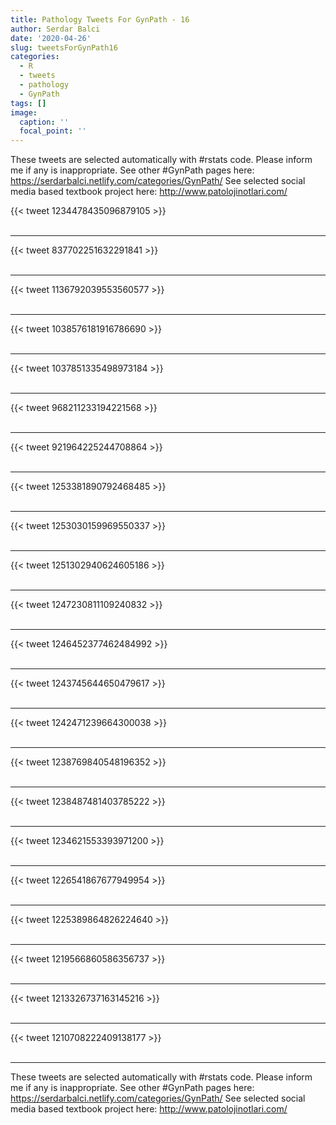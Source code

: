 ```yaml
---
title: Pathology Tweets For GynPath - 16
author: Serdar Balci
date: '2020-04-26'
slug: tweetsForGynPath16
categories:
  - R
  - tweets
  - pathology
  - GynPath
tags: []
image:
  caption: ''
  focal_point: ''
---
```



These tweets are selected automatically with #rstats code. Please inform me if any is inappropriate.
See other #GynPath pages here: https://serdarbalci.netlify.com/categories/GynPath/ 
See selected social media based textbook project here: http://www.patolojinotlari.com/

{{< tweet 1234478435096879105 >}}
<br>
<br>
<hr>
{{< tweet 837702251632291841 >}}
<br>
<br>
<hr>
{{< tweet 1136792039553560577 >}}
<br>
<br>
<hr>
{{< tweet 1038576181916786690 >}}
<br>
<br>
<hr>
{{< tweet 1037851335498973184 >}}
<br>
<br>
<hr>
{{< tweet 968211233194221568 >}}
<br>
<br>
<hr>
{{< tweet 921964225244708864 >}}
<br>
<br>
<hr>
{{< tweet 1253381890792468485 >}}
<br>
<br>
<hr>
{{< tweet 1253030159969550337 >}}
<br>
<br>
<hr>
{{< tweet 1251302940624605186 >}}
<br>
<br>
<hr>
{{< tweet 1247230811109240832 >}}
<br>
<br>
<hr>
{{< tweet 1246452377462484992 >}}
<br>
<br>
<hr>
{{< tweet 1243745644650479617 >}}
<br>
<br>
<hr>
{{< tweet 1242471239664300038 >}}
<br>
<br>
<hr>
{{< tweet 1238769840548196352 >}}
<br>
<br>
<hr>
{{< tweet 1238487481403785222 >}}
<br>
<br>
<hr>
{{< tweet 1234621553393971200 >}}
<br>
<br>
<hr>
{{< tweet 1226541867677949954 >}}
<br>
<br>
<hr>
{{< tweet 1225389864826224640 >}}
<br>
<br>
<hr>
{{< tweet 1219566860586356737 >}}
<br>
<br>
<hr>
{{< tweet 1213326737163145216 >}}
<br>
<br>
<hr>
{{< tweet 1210708222409138177 >}}
<br>
<br>
<hr>


These tweets are selected automatically with #rstats code. Please inform me if any is inappropriate.
See other #GynPath pages here: https://serdarbalci.netlify.com/categories/GynPath/ 
See selected social media based textbook project here: http://www.patolojinotlari.com/
